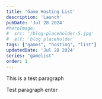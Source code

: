 ```yaml
---
title: 'Game Hosting List'
description: 'Launch'
pubDate: 'Jul 28 2024'
#heroImage: 
#  src: '/blog-placeholder-5.jpg'
#  alt: 'blog placeholder'
tags: ["games", "hosting", "list"]
updatedDate: 'Jul 28 2024'
series: "gamelist"
order: 1
---
```


This is a test paragraph

Test paragraph enter